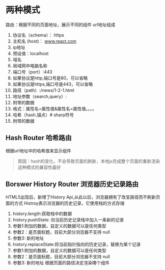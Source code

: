 # 两种模式
路由：根据不同的页面地址，展示不同的组件
url地址组成
1. 协议名（schema）： https
2. 主机名 (host)： www.react.com
  1. ip地址
  2. 预设值：localhost
  3. 域名
  4. 局域网中电脑名称
3. 端口号（port）:443
  1. 如果协议是http,端口号是80，可以省略
  2. 如果协议是https,端口号是443，可以省略
4. 路径（path）:/news/1-2-1.html
5. 地址参数（search,query）:
  1. 附带的数据
  2. 格式：属性名=属性值&属性名=属性值。。。。
6. 哈希（hash,锚点）# sharp符号
  1. 附带的数据
## Hash Router 哈希路由
根据url地址中的哈希值来显示组件
> 原因：hash的变化，不会导致页面的刷新，本地js完成整个页面的重新渲染
> 这种模式的兼容性最好
## Borswer History Router 浏览器历史记录路由
HTML5出现后，新增了History Api,从此以后，浏览器拥有了改变路径而不刷新页面的方式
Histroy表示浏览器的历史记录，它使用栈的方式存储
1. history.length:获取栈中的数据
2. history.pushState: 向当前历史记录栈中加入一条新的记录
  1. 参数1:附加的数据，自定义的数据可以是任何类型
  2. 参数2：是页面标题，目前大部分浏览器不支持 null
  3. 参数3: 新的地址
3. history.replaceState:将当前指针指向的历史记录，替换为某个记录
  1. 参数1:附加的数据，自定义的数据可以是任何类型
  2. 参数2：是页面标题，目前大部分浏览器不支持 null
  3. 参数3: 新的地址
根据页面的路径决定渲染哪个组件
